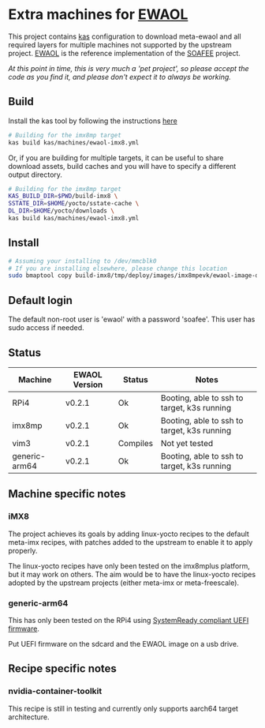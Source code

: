 # Extra machines for [EWAOL](https://gitlab.arm.com/ewaol/meta-ewaol)

This project contains [kas](https://kas.readthedocs.io/en/latest/index.html)
configuration to download meta-ewaol and all required layers for multiple
machines not supported by the upstream project.
[EWAOL](https://gitlab.arm.com/ewaol/meta-ewaol) is the reference implementation
of the [SOAFEE](http://soafee.io) project.

_At this point in time, this is very much a 'pet project', so please accept the
code as you find it, and please don't expect it to always be working._

## Build

Install the kas tool by following the instructions
[here](https://kas.readthedocs.io/en/latest/userguide.html)

```bash
# Building for the imx8mp target
kas build kas/machines/ewaol-imx8.yml
```

Or, if you are building for multiple targets, it can be useful to share download
assets, build caches and you will have to specify a different output directory.

```bash
# Building for the imx8mp target
KAS_BUILD_DIR=$PWD/build-imx8 \
SSTATE_DIR=$HOME/yocto/sstate-cache \
DL_DIR=$HOME/yocto/downloads \
kas build kas/machines/ewaol-imx8.yml
```

## Install

```bash
# Assuming your installing to /dev/mmcblk0
# If you are installing elsewhere, please change this location
sudo bmaptool copy build-imx8/tmp/deploy/images/imx8mpevk/ewaol-image-docker-imx8mpevk.wic.bz2 /dev/mmcblk0
```

## Default login

The default non-root user is 'ewaol' with a password 'soafee'.  This user has sudo access if needed.

## Status

| Machine | EWAOL Version |Status | Notes |
|---------|---------------|-------|-------|
| RPi4    | v0.2.1 | Ok | Booting, able to ssh to target, k3s running |
| imx8mp  | v0.2.1 | Ok | Booting, able to ssh to target, k3s running |
| vim3    | v0.2.1 | Compiles | Not yet tested |
| generic-arm64 | v0.2.1 | Ok | Booting, able to ssh to target, k3s running |

## Machine specific notes

### iMX8

The project achieves its goals by adding linux-yocto recipes to the default
meta-imx recipes, with patches added to the upstream to enable it to apply
properly.

The linux-yocto recipes have only been tested on the imx8mplus platform, but it
may work on others.  The aim would be to have the linux-yocto recipes adopted
by the upstream projects (either meta-imx or meta-freescale).

### generic-arm64

This has only been tested on the RPi4 using [SystemReady compliant UEFI firmware](https://github.com/pftf/RPi4).

Put UEFI firmware on the sdcard and the EWAOL image on a usb drive.

## Recipe specific notes

### nvidia-container-toolkit

This recipe is still in testing and currently only supports aarch64 target architecture.
